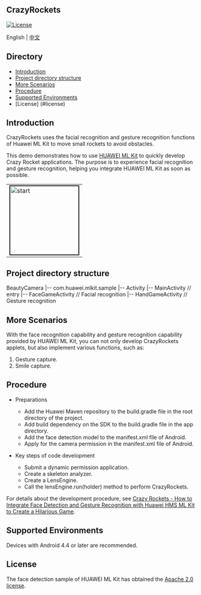 ## CrazyRockets
[![License](https://img.shields.io/badge/Docs-hmsguides-brightgreen)](https://developer.huawei.com/consumer/en/doc/development/HMS-Guides/ml-introduction-4)

English | [中文](https://github.com/HMS-Core/hms-ml-demo/blob/master/ApplicationCases/CrazyRockets/README_ZH.md)

## Directory

* [Introduction](#introduction)
* [Project directory structure](#project-directory-structure)
* [More Scenarios](#more-scenarios)
* [Procedure](#procedure)
* [Supported Environments](#supported-environments)
* [License] (#license)


## Introduction
CrazyRockets uses the facial recognition and gesture recognition functions of Huawei ML Kit to move small rockets to avoid obstacles.

This demo demonstrates how to use [HUAWEI ML Kit](https://developer.huawei.com/consumer/cn/hms/huawei-mlkit) to quickly develop Crazy Rocket applications. The purpose is to experience facial recognition and gesture recognition, helping you integrate HUAWEI ML Kit as soon as possible.

<table><tr>
<td><img src="https://github.com/HMS-Core/hms-ml-demo/blob/master/ApplicationCases/CrazyRockets/hand.gif" width=180 title="start" border=2></td>
</tr></table>

## Project directory structure
BeautyCamera
    |-- com.huawei.mlkit.sample
        |-- Activity
            |-- MainActivity // entry
            |-- FaceGameActivity // Facial recognition
            |-- HandGameActivity // Gesture recognition

## More Scenarios
With the face recognition capability and gesture recognition capability provided by HUAWEI ML Kit, you can not only develop CrazyRockets applets, but also implement various functions, such as:
1. Gesture capture.
2. Smile capture.

## Procedure
- Preparations
  - Add the Huawei Maven repository to the build.gradle file in the root directory of the project.
  - Add build dependency on the SDK to the build.gradle file in the app directory.
  - Add the face detection model to the manifest.xml file of Android.
  - Apply for the camera permission in the manifest.xml file of Android.

- Key steps of code development
  - Submit a dynamic permission application.
  - Create a skeleton analyzer.
  - Create a LensEngine.
  - Call the lensEngine.run(holder) method to perform CrazyRockets.

For details about the development procedure, see [Crazy Rockets - How to Integrate Face Detection and Gesture Recognition with Huawei HMS ML Kit to Create a Hilarious Game](https://forums.developer.huawei.com/forumPortal/en/topic/0203394887034330038?fid=0101187876626530001?ha_source=hms1).

## Supported Environments
Devices with Android 4.4 or later are recommended.

##  License
The face detection sample of HUAWEI ML Kit has obtained the [Apache 2.0 license](http://www.apache.org/licenses/LICENSE-2.0).

